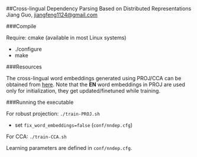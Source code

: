 ##Cross-lingual Dependency Parsing Based on Distributed Representations
Jiang Guo, jiangfeng1124@gmail.com

###Compile

Require: cmake (available in most Linux systems)

* ./configure
* make

###Resources

The cross-lingual word embeddings generated using PROJ/CCA can be obtained from [here](https://drive.google.com/file/d/0B1z04ix6jD_Db3REdHlnREpjMmc/view?usp=sharing).
Note that the <b>EN</b> word embeddings in PROJ are used only for initialization, they get updated/finetuned while training.

###Running the executable

For robust projection: `./train-PROJ.sh`
* set `fix_word_embeddings=false` (```conf/nndep.cfg```)

For CCA: `./train-CCA.sh`

Learning parameters are defined in ```conf/nndep.cfg```.


